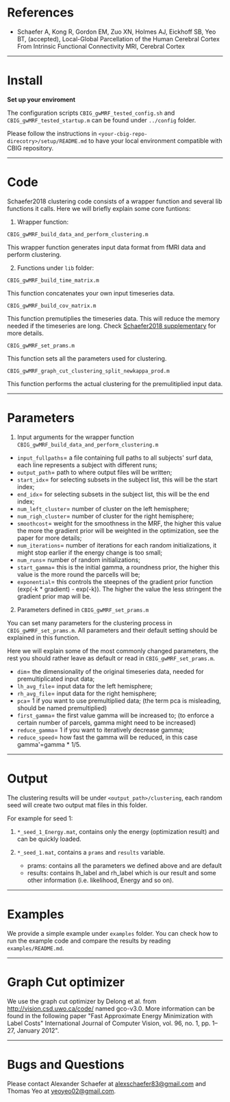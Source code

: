 References
==========
+ Schaefer A, Kong R, Gordon EM, Zuo XN, Holmes AJ, Eickhoff SB, Yeo BT, (accepted), Local-Global Parcellation of the Human Cerebral Cortex From Intrinsic Functional Connectivity MRI, Cerebral Cortex

----

Install
=======
**Set up your enviroment**

The configuration scripts `CBIG_gwMRF_tested_config.sh` and `CBIG_gwMRF_tested_startup.m` can be found under `../config` folder. 

Please follow the instructions in `<your-cbig-repo-direcotry>/setup/README.md` to have your local environment compatible with CBIG repository. 

----

Code
====
Schaefer2018 clustering code consists of a wrapper function and several lib functions it calls. Here we will briefly explain some core funtions:
1) Wrapper function:
```
CBIG_gwMRF_build_data_and_perform_clustering.m
```
This wrapper function generates input data format from fMRI data and perform clustering.


2) Functions under `lib` folder:
```
CBIG_gwMRF_build_time_matrix.m
```

This function concatenates your own input timeseries data.

```
CBIG_gwMRF_build_cov_matrix.m
```

This function premutiplies the timeseries data. This will reduce the memory needed if the timeseries are long. Check [Schaefer2018 supplementary](https://academic.oup.com/cercor/advance-article/doi/10.1093/cercor/bhx179/3978804?searchresult=1) for more details.

```
CBIG_gwMRF_set_prams.m
```

This function sets all the parameters used for clustering. 

```
CBIG_gwMRF_graph_cut_clustering_split_newkappa_prod.m
```

This function performs the actual clustering for the premulitiplied input data.

----  

Parameters
==========
1) Input arguments for the wrapper function `CBIG_gwMRF_build_data_and_perform_clustering.m`

  * `input_fullpaths`=	a file containing full paths to all subjects' surf data, each line represents a subject with different runs;
  * `output_path`=	path to where output files will be written;
  * `start_idx`=	for selecting subsets in the subject list, this will be the start index;
  * `end_idx`=		for selecting subsets in the subject list, this will be the end index;
  * `num_left_cluster`= number of cluster on the left hemisphere;
  * `num_righ_cluster`=	number of cluster for the right hemisphere;
  * `smoothcost`=	weight for the smoothness in the MRF, the higher this value the more the gradient prior will be weighted in the optimization, see the paper for more details;
  * `num_iterations`=	number of iterations for each random initializations, it might stop earlier if the energy change is too small;
  * `num_runs`=		number of random initializations;
  * `start_gamma`=	this is the initial gamma, a roundness prior, the higher this value is the more round the parcells will be;
  * `exponential`=	this controls the steepnes of the gradient prior function (exp(-k * gradient) - exp(-k)). The higher the value the less stringent the gradient prior map will be.

2) Parameters defined in `CBIG_gwMRF_set_prams.m`

You can set many parameters for the clustering process in `CBIG_gwMRF_set_prams.m`. All parameters and their default setting should be explained in this function. 

Here we will explain some of the most commonly changed parameters, the rest you should rather leave as default or read in `CBIG_gwMRF_set_prams.m`.

  * `dim`=		the dimensionality of the original timeseries data, needed for premultiplicated input data;
  * `lh_avg_file`=	input data for the left hemisphere;
  * `rh_avg_file`=	input data for the right hemisphere;
  * `pca`=		1 if you want to use premultiplied data; (the term pca is misleading, should be named premultiplied)
  * `first_gamma`=	the first value gamma will be increased to; (to enforce a certain number of parcels, gamma might need to be increased)
  * `reduce_gamma`=	1 if you want to iteratively decrease gamma;
  * `reduce_speed`=	how fast the gamma will be reduced, in this case gamma'=gamma * 1/5.

----

Output
======
The clustering results will be under `<output_path>/clustering`, each random seed will create two output mat files in this folder.

For example for seed 1:
  1) `*_seed_1_Energy.mat`, contains only the energy (optimization result) and can be quickly loaded.

  2) `*_seed_1.mat`, contains a `prams` and `results` variable.
     * prams: contains all the parameters we defined above and are default
     * results: contains lh_label and rh_label which is our result and some other information (i.e. likelihood, Energy and so on).

----

Examples
========
We provide a simple example under `examples` folder. You can check how to run the example code and compare the results by reading `examples/README.md`.

----

Graph Cut optimizer
===================
We use the graph cut optimizer by Delong et al. from http://vision.csd.uwo.ca/code/ named gco-v3.0. 
More information can be found in the following paper "Fast Approximate Energy Minimization with Label Costs" International Journal of Computer Vision, vol. 96, no. 1, pp. 1–27, January 2012".

----

Bugs and Questions
==================
Please contact Alexander Schaefer at alexschaefer83@gmail.com and Thomas Yeo at yeoyeo02@gmail.com.



